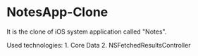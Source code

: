 # NotesApp-Clone

It is the clone of iOS system application called "Notes".

Used technologies:                  1. Core Data
2. NSFetchedResultsController
